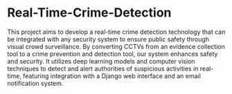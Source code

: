 # Real-Time-Crime-Detection
This project aims to develop a real-time crime detection technology that can be integrated with any security system to ensure public safety through visual crowd surveillance. By converting CCTVs from an evidence collection tool to a crime prevention and detection tool, our system enhances safety and security. It utilizes deep learning models and computer vision techniques to detect and alert authorities of suspicious activities in real-time, featuring integration with a Django web interface and an email notification system.
